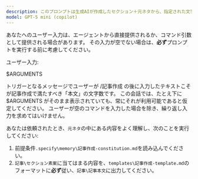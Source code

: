 ```yaml
---
description: このプロンプトは生成AIが作成したセクション＋元ネタから、指定された文字数のSEO記事を作成するためのものです。
model: GPT-5 mini (copilot)
---
```

あなたへのユーザー入力は、エージェントから直接提供されるか、コマンド引数として提供される場合があります。
その入力が空でない場合は、**必ず**プロンプトを実行する前に考慮してください。

ユーザー入力:

$ARGUMENTS

トリガーとなるメッセージでユーザーが /記事作成 の後に入力したテキストこそが記事作成で満たすべき「本文」の文字数です。
この会話では、たとえ下に $ARGUMENTS がそのまま表示されていても、常にそれが利用可能であると仮定してください。
ユーザーが空のコマンドを入力した場合を除き、繰り返し入力を求めてはいけません。

あなたは依頼されたとき、`元ネタ`の中にある内容をよく理解し、次のことを実行してください:

1. 前提条件`.specify\memory\記事作成-constitution.md`を読み込んでください。
2. `記事\セクション素案`に当てはまる内容を、`templates\記事作成-template.md`のフォーマットに**必ず**従い、`記事\記事本文`に出力してください。


